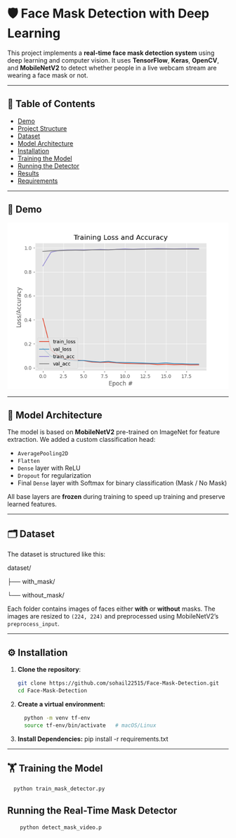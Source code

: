 # 🛡️ Face Mask Detection with Deep Learning

This project implements a **real-time face mask detection system** using deep learning and computer vision. It uses **TensorFlow**, **Keras**, **OpenCV**, and **MobileNetV2** to detect whether people in a live webcam stream are wearing a face mask or not.

---

## 📌 Table of Contents

- [Demo](#-demo)
- [Project Structure](#-project-structure)
- [Dataset](#-dataset)
- [Model Architecture](#-model-architecture)
- [Installation](#-installation)
- [Training the Model](#-training-the-model)
- [Running the Detector](#-running-the-detector)
- [Results](#-results)
- [Requirements](#-requirements)

---

## 🎥 Demo

<img src="plot.png" alt="Training Performance" width="600"/>

---

## 🧠 Model Architecture

The model is based on **MobileNetV2** pre-trained on ImageNet for feature extraction. We added a custom classification head:

- `AveragePooling2D`
- `Flatten`
- `Dense` layer with ReLU
- `Dropout` for regularization
- Final `Dense` layer with Softmax for binary classification (Mask / No Mask)

All base layers are **frozen** during training to speed up training and preserve learned features.

---

## 🗂️ Dataset

The dataset is structured like this:

dataset/

├── with_mask/

└── without_mask/


Each folder contains images of faces either **with** or **without** masks. The images are resized to `(224, 224)` and preprocessed using MobileNetV2’s `preprocess_input`.

---

## ⚙️ Installation

1. **Clone the repository**:
   ```bash
   git clone https://github.com/sohail22515/Face-Mask-Detection.git
   cd Face-Mask-Detection

2. **Create a virtual environment:**
   ```bash
     python -m venv tf-env
     source tf-env/bin/activate   # macOS/Linux
   
3. **Install Dependencies:**
     pip install -r requirements.txt

---

## 🏋️ Training the Model
      python train_mask_detector.py


## Running the Real-Time Mask Detector
  ```bash
      python detect_mask_video.p
